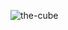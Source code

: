 ![the-cube](https://github.com/JMBoulos12/HTML-CSS-JAVASCRIPT/assets/65892342/2fb726a6-cd4b-426f-b361-f5fceba1a8b7)
